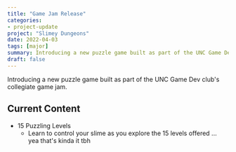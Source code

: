 ```yaml
---
title: "Game Jam Release"
categories:
- project-update
project: "Slimey Dungeons"
date: 2022-04-03
tags: [major]
summary: Introducing a new puzzle game built as part of the UNC Game Dev club's collegiate game jam.
draft: false
---
```

Introducing a new puzzle game built as part of the UNC Game Dev club's collegiate game jam.
<!-- More -->

## Current Content

- 15 Puzzling Levels
    - Learn to control your slime as you explore the 15 levels offered
... yea that's kinda it tbh